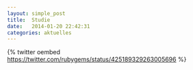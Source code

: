 ```yaml
---
layout: simple_post
title:  Studie
date:   2014-01-20 22:42:31
categories: aktuelles
---
```


{% twitter oembed https://twitter.com/rubygems/status/425189329263005696 %}
